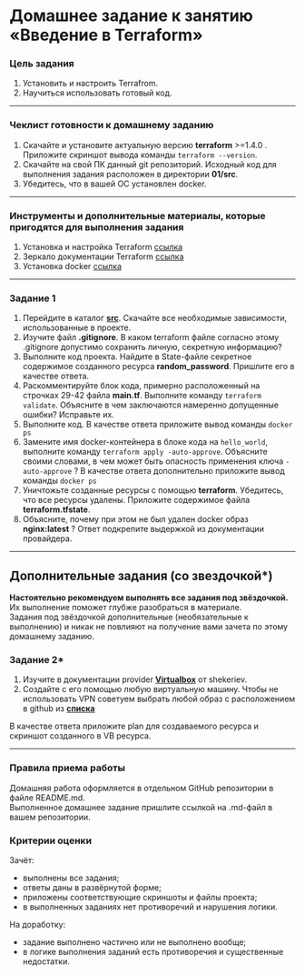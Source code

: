 # Домашнее задание к занятию «Введение в Terraform»

### Цель задания

1. Установить и настроить Terrafrom.
2. Научиться использовать готовый код.

------

### Чеклист готовности к домашнему заданию

1. Скачайте и установите актуальную версию **terraform** >=1.4.0 . Приложите скриншот вывода команды ```terraform --version```.
2. Скачайте на свой ПК данный git репозиторий. Исходный код для выполнения задания расположен в директории **01/src**.
3. Убедитесь, что в вашей ОС установлен docker.

------

### Инструменты и дополнительные материалы, которые пригодятся для выполнения задания

1. Установка и настройка Terraform  [ссылка](https://cloud.yandex.ru/docs/tutorials/infrastructure-management/terraform-quickstart#from-yc-mirror)
2. Зеркало документации Terraform  [ссылка](https://registry.tfpla.net/browse/providers) 
3. Установка docker [ссылка](https://docs.docker.com/engine/install/ubuntu/) 
------

### Задание 1

1. Перейдите в каталог [**src**](https://github.com/netology-code/ter-homeworks/tree/main/01/src). Скачайте все необходимые зависимости, использованные в проекте. 
2. Изучите файл **.gitignore**. В каком terraform файле согласно этому .gitignore допустимо сохранить личную, секретную информацию?
3. Выполните код проекта. Найдите  в State-файле секретное содержимое созданного ресурса **random_password**. Пришлите его в качестве ответа.
4. Раскомментируйте блок кода, примерно расположенный на строчках 29-42 файла **main.tf**.
Выполните команду ```terraform validate```. Объясните в чем заключаются намеренно допущенные ошибки? Исправьте их.
5. Выполните код. В качестве ответа приложите вывод команды ```docker ps```
6. Замените имя docker-контейнера в блоке кода на ```hello_world```, выполните команду ```terraform apply -auto-approve```.
Объясните своими словами, в чем может быть опасность применения ключа  ```-auto-approve``` ? В качестве ответа дополнительно приложите вывод команды ```docker ps```
8. Уничтожьте созданные ресурсы с помощью **terraform**. Убедитесь, что все ресурсы удалены. Приложите содержимое файла **terraform.tfstate**. 
9. Объясните, почему при этом не был удален docker образ **nginx:latest** ? Ответ подкрепите выдержкой из документации провайдера.


------

## Дополнительные задания (со звездочкой*)

**Настоятельно рекомендуем выполнять все задания под звёздочкой.**   Их выполнение поможет глубже разобраться в материале.   
Задания под звёздочкой дополнительные (необязательные к выполнению) и никак не повлияют на получение вами зачета по этому домашнему заданию. 

### Задание 2*

1. Изучите в документации provider [**Virtualbox**](https://registry.tfpla.net/providers/shekeriev/virtualbox/latest/docs/overview/index) от 
shekeriev.
2. Создайте с его помощью любую виртуальную машину. Чтобы не использовать VPN советуем выбрать любой образ с расположением в github из [**списка**](https://www.vagrantbox.es/)

В качестве ответа приложите plan для создаваемого ресурса и скриншот созданного в VB ресурса. 

------

### Правила приема работы

Домашняя работа оформляется в отдельном GitHub репозитории в файле README.md.   
Выполненное домашнее задание пришлите ссылкой на .md-файл в вашем репозитории.

### Критерии оценки

Зачёт:

* выполнены все задания;
* ответы даны в развёрнутой форме;
* приложены соответствующие скриншоты и файлы проекта;
* в выполненных заданиях нет противоречий и нарушения логики.

На доработку:

* задание выполнено частично или не выполнено вообще;
* в логике выполнения заданий есть противоречия и существенные недостатки. 
